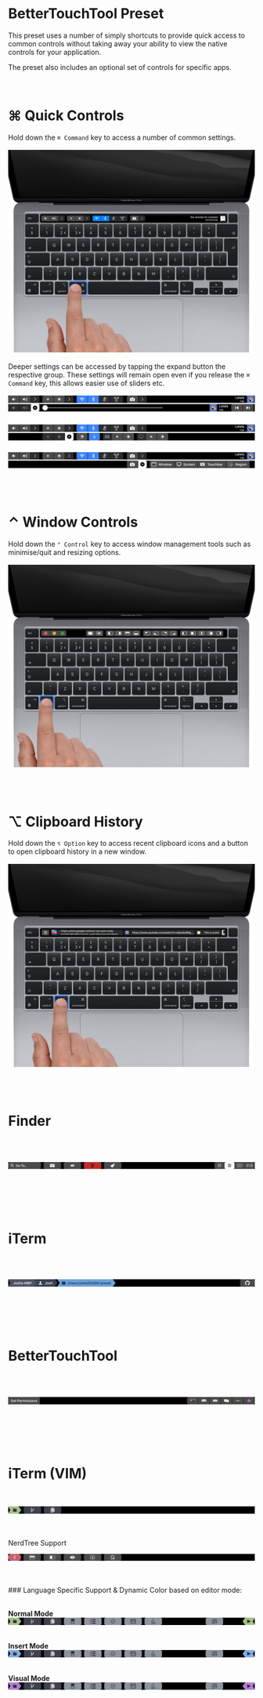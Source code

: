 #  BetterTouchTool Preset

This preset uses a number of simply shortcuts to provide quick access to common controls without 
taking away your ability to view the native controls for your application.

The preset also includes an optional set of controls for specific apps.
<br/>
<br/>
<br/>

# ⌘ Quick Controls
Hold down the `⌘ Command` key to access a number of common settings.
<br/>
<br/>
![QuickControls](https://raw.githubusercontent.com/PINPAL/btt-preset/master/images/Controls.png)
<br/>
<br/>
Deeper settings can be accessed by tapping the expand button the respective group. These settings will remain open even if you release the `⌘ Command` key, this allows easier use of sliders etc.
<br/>
<br/>
![QuickControlsInDepth](https://raw.githubusercontent.com/PINPAL/btt-preset/master/images/QuickControls.png)
<br/>
<br/>
<br/>
<br/>

# ⌃ Window Controls
Hold down the `⌃ Control` key to access window management tools such as minimise/quit and resizing options. 
<br/>
<br/>
![WindowControls](https://raw.githubusercontent.com/PINPAL/btt-preset/master/images/Window%20Controls.png)
<br/>
<br/>
<br/>
<br/>

# ⌥ Clipboard History
Hold down the `⌥ Option` key to access recent clipboard icons and a button to open clipboard history in a new window.
<br/>
<br/>
![Clipboard](https://raw.githubusercontent.com/PINPAL/btt-preset/master/images/Clipboard.png)
<br/>
<br/>
<br/>
<br/>

# Finder
<br/>
<br/>

![Finder](images/other/finder.png)

<br/>
<br/>
<br/>
<br/>

# iTerm
<br/>
<br/>

![iTerm](images/other/iterm.png)

<br/>
<br/>
<br/>
<br/>

# BetterTouchTool
<br/>
<br/>

![BetterTouchTool](images/other/btt.png)

<br/>
<br/>
<br/>
<br/>

# iTerm (VIM)
<br/>

![Vim](images/other/vim1.png)

<br/>
<br/>
NerdTree Support
<br/>

![VimNerdTree](images/other/vim-nerd.png)

<br/>
<br/>
### Language Specific Support & Dynamic Color based on editor mode:
<br/>
<br/>

**Normal Mode**
<br/>
![VimNormalMode](images/other/vim-latex.png)
<br/>
<br/>

**Insert Mode**
<br/>
![VimInsetMode](images/other/vim2.png)
<br/>
<br/>

**Visual Mode**
<br/>
![VimVisualMode](images/other/vim3.png)
